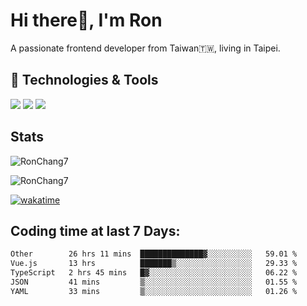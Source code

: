 # Hi there👋, I'm Ron

A passionate frontend developer from Taiwan🇹🇼, living in Taipei.

## 🔧 Technologies & Tools

![](https://img.shields.io/badge/Editor-VsCode-informational?style=flat&logo=VsCode&logoColor=white)
![](https://img.shields.io/badge/Editor-Cusor-informational?style=flat&logo=cursor&logoColor=white)
![](https://img.shields.io/badge/Code-JavaScript-informational?style=flat&logo=javascript&logoColor=white)

## Stats

<p><img src="https://github-readme-stats-j1ws-rctx6j2fo-ron-chang1.vercel.app/api/top-langs?username=RonChang7&show_icons=true&locale=en&layout=compact&v=2" alt="RonChang7" /></p>
<p><img src="https://github-readme-stats-j1ws-rctx6j2fo-ron-chang1.vercel.app/api?username=RonChang7&show_icons=true&locale=en&theme=dracula&count_private=true&v=2" alt="RonChang7" /></p>

[![wakatime](https://wakatime.com/badge/user/f2e75beb-aff4-47ed-aeff-347e6daef3f2.svg)](https://wakatime.com/@f2e75beb-aff4-47ed-aeff-347e6daef3f2)

## Coding time at last 7 Days:

<!--START_SECTION:waka-->

```txt
Other        26 hrs 11 mins  ██████████████▓░░░░░░░░░░   59.01 %
Vue.js       13 hrs          ███████▒░░░░░░░░░░░░░░░░░   29.33 %
TypeScript   2 hrs 45 mins   █▓░░░░░░░░░░░░░░░░░░░░░░░   06.22 %
JSON         41 mins         ▒░░░░░░░░░░░░░░░░░░░░░░░░   01.55 %
YAML         33 mins         ▒░░░░░░░░░░░░░░░░░░░░░░░░   01.26 %
```

<!--END_SECTION:waka-->
